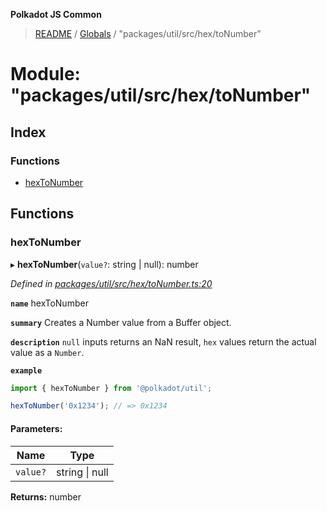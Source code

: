 **Polkadot JS Common**

> [README](../README.md) / [Globals](../globals.md) / "packages/util/src/hex/toNumber"

# Module: "packages/util/src/hex/toNumber"

## Index

### Functions

* [hexToNumber](_packages_util_src_hex_tonumber_.md#hextonumber)

## Functions

### hexToNumber

▸ **hexToNumber**(`value?`: string \| null): number

*Defined in [packages/util/src/hex/toNumber.ts:20](https://github.com/polkadot-js/common/blob/ce964d2f/packages/util/src/hex/toNumber.ts#L20)*

**`name`** hexToNumber

**`summary`** Creates a Number value from a Buffer object.

**`description`** 
`null` inputs returns an NaN result, `hex` values return the actual value as a `Number`.

**`example`** 
<BR>

```javascript
import { hexToNumber } from '@polkadot/util';

hexToNumber('0x1234'); // => 0x1234
```

#### Parameters:

Name | Type |
------ | ------ |
`value?` | string \| null |

**Returns:** number

